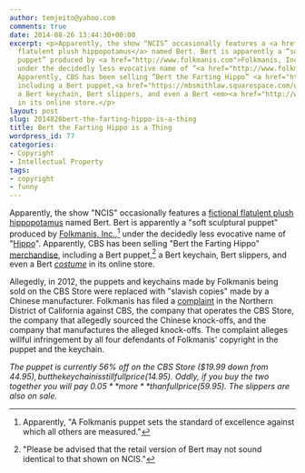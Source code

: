 ```yaml
---
author: temjeito@yahoo.com
comments: true
date: 2014-08-26 13:44:30+00:00
excerpt: <p>Apparently, the show “NCIS” occasionally features a <a href="http://www.ncisfanwiki.com/page/Bert+The+Hippo">fictional
  flatulent plush hippopotamus</a> named Bert. Bert is apparently a “soft sculptural
  puppet” produced by <a href="http://www.folkmanis.com">Folkmanis, Inc.</a>,<a href="https://mbsmithlaw.squarespace.com/updatesnews/#fn:1">1</a>
  under the decidedly less evocative name of “<a href="http://www.folkmanis.com/Prod-67-1-212-1/hippo.htm">Hippo</a>”.
  Apparently, CBS has been selling “Bert the Farting Hippo” <a href="http://www.cbsstore.com/bert-the-farting-hippo/index.php?v=cbs-ncis-bertthefartinghippo">merchandise</a>,
  including a Bert puppet,<a href="https://mbsmithlaw.squarespace.com/updatesnews/#fn:2">2</a>
  a Bert keychain, Bert slippers, and even a Bert <em><a href="http://www.cbsstore.com/bert-the-farting-hippo-costume/detail.php?p=378798">costume</a></em>
  in its online store.</p>
layout: post
slug: 2014826bert-the-farting-hippo-is-a-thing
title: Bert the Farting Hippo is a Thing
wordpress_id: 77
categories:
- Copyright
- Intellectual Property
tags:
- copyright
- funny
---
```


Apparently, the show "NCIS" occasionally features a [fictional flatulent plush hippopotamus](http://www.ncisfanwiki.com/page/Bert+The+Hippo) named Bert. Bert is apparently a "soft sculptural puppet" produced by [Folkmanis, Inc.](http://www.folkmanis.com),[^1] under the decidedly less evocative name of "[Hippo](http://www.folkmanis.com/Prod-67-1-212-1/hippo.htm)". Apparently, CBS has been selling "Bert the Farting Hippo" [merchandise](http://www.cbsstore.com/bert-the-farting-hippo/index.php?v=cbs-ncis-bertthefartinghippo), including a Bert puppet,[^2] a Bert keychain, Bert slippers, and even a Bert _[costume](http://www.cbsstore.com/bert-the-farting-hippo-costume/detail.php?p=378798)_ in its online store.





Allegedly, in 2012, the puppets and keychains made by Folkmanis being sold on the CBS Store were replaced with "slavish copies" made by a Chinese manufacturer. Folkmanis has filed a [complaint](/s/1-main.pdf) in the Northern District of California against CBS, the company that operates the CBS Store, the company that allegedly sourced the Chinese knock-offs, and the company that manufactures the alleged knock-offs. The complaint alleges willful infringement by all four defendants of Folkmanis' copyright in the puppet and the keychain.





_The puppet is currently 56% off on the CBS Store ($19.99 down from $44.95), but the keychain is still full price ($14.95). Oddly, if you buy the two together you will pay $0.05 **more** than full price ($59.95). The slippers are also on sale._















[^1]: Apparently, "A Folkmanis puppet sets the standard of excellence against which all others are measured." 

[^2]: "Please be advised that the retail version of Bert may not sound identical to that shown on NCIS." 







